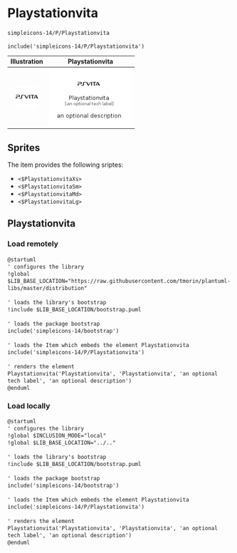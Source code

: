 # Playstationvita


```text
simpleicons-14/P/Playstationvita
```

```text
include('simpleicons-14/P/Playstationvita')
```



| Illustration | Playstationvita |
| :---: | :---: |
| ![illustration for Illustration](../../simpleicons-14/P/Playstationvita.png) | ![illustration for Playstationvita](../../simpleicons-14/P/Playstationvita.Local.png) |



## Sprites
The item provides the following sriptes:

- `<$PlaystationvitaXs>`
- `<$PlaystationvitaSm>`
- `<$PlaystationvitaMd>`
- `<$PlaystationvitaLg>`





## Playstationvita

### Load remotely
```plantuml
@startuml
' configures the library
!global $LIB_BASE_LOCATION="https://raw.githubusercontent.com/tmorin/plantuml-libs/master/distribution"

' loads the library's bootstrap
!include $LIB_BASE_LOCATION/bootstrap.puml

' loads the package bootstrap
include('simpleicons-14/bootstrap')

' loads the Item which embeds the element Playstationvita
include('simpleicons-14/P/Playstationvita')

' renders the element
Playstationvita('Playstationvita', 'Playstationvita', 'an optional tech label', 'an optional description')
@enduml
```

### Load locally
```plantuml
@startuml
' configures the library
!global $INCLUSION_MODE="local"
!global $LIB_BASE_LOCATION="../.."

' loads the library's bootstrap
!include $LIB_BASE_LOCATION/bootstrap.puml

' loads the package bootstrap
include('simpleicons-14/bootstrap')

' loads the Item which embeds the element Playstationvita
include('simpleicons-14/P/Playstationvita')

' renders the element
Playstationvita('Playstationvita', 'Playstationvita', 'an optional tech label', 'an optional description')
@enduml
```


